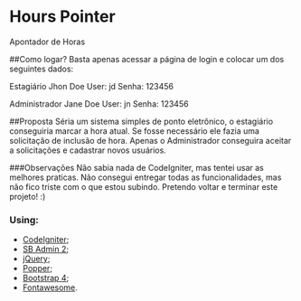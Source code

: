 # Hours Pointer
Apontador de Horas

##Como logar?
Basta apenas acessar a página de login e colocar um dos seguintes dados:

Estagiário
Jhon Doe
	User: jd
	Senha: 123456

Administrador
Jane Doe
	User: jn
	Senha: 123456


##Proposta
Séria um sistema simples de ponto eletrônico, o estagiário conseguiria marcar a hora atual.
Se fosse necessário ele fazia uma solicitação de inclusão de hora.
Apenas o Administrador conseguira aceitar a solicitações e cadastrar novos usuários.

###Observações
Não sabia nada de CodeIgniter, mas tentei usar as melhores praticas.
Não consegui entregar todas as funcionalidades, mas não fico triste com o que estou subindo.
Pretendo voltar e terminar este projeto! :)

### Using:
 - [CodeIgniter](https://codeigniter.com);
 - [SB Admin 2](https://startbootstrap.com/previews/sb-admin-2/);
 - [jQuery](https://jquery.com);
 - [Popper](https://popper.js.org);
 - [Bootstrap 4](https://getbootstrap.com);
 - [Fontawesome](https://fontawesome.com/).